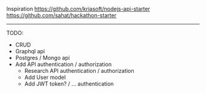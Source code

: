 Inspiration
https://github.com/kriasoft/nodejs-api-starter
https://github.com/sahat/hackathon-starter

--- 

TODO: 
- CRUD
- Graphql api
- Postgres / Mongo api
- Add API authentication / authorization
  - Research API authentication / authorization
  - Add User model
  - Add JWT token? / ... authentication
